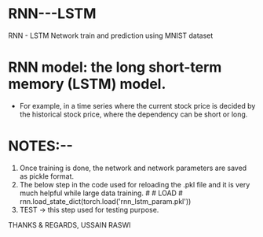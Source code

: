 # RNN---LSTM
RNN - LSTM Network train and prediction using MNIST dataset
# RNN model: the long short-term memory (LSTM) model.
- For example, in a time series where the current stock price is decided by the historical stock price, where the dependency can be short or long.
# NOTES:--
1) Once training is done, the network and network parameters are saved as pickle format. 
2) The below step in the code used for reloading the .pkl file and it is very much helpful while large data training.
          # # LOAD
          # rnn.load_state_dict(torch.load('rnn_lstm_param.pkl'))
3) TEST -> this step used for testing purpose.

THANKS & REGARDS,
USSAIN RASWI
